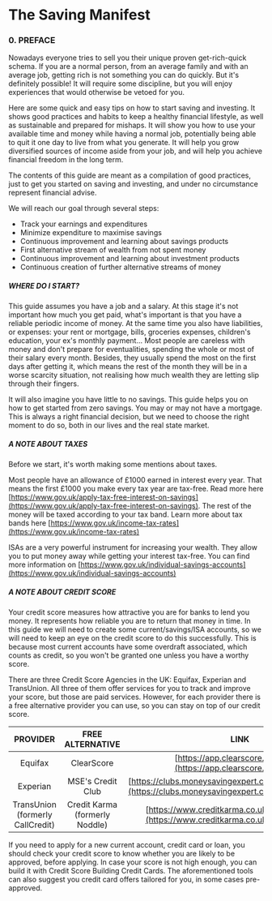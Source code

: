 # The Saving Manifest

### 0. PREFACE

Nowadays everyone tries to sell you their unique proven get-rich-quick schema. If you are a normal person, from an average family and with an average job, getting rich is not something you can do quickly. But it's definitely possible! It will require some discipline, but you will enjoy experiences that would otherwise be vetoed for you.

Here are some quick and easy tips on how to start saving and investing. It shows good practices and habits to keep a healthy financial lifestyle, as well as sustainable and prepared for mishaps. It will show you how to use your available time and money while having a normal job, potentially being able to quit it one day to live from what you generate. It will help you grow diversified sources of income aside from your job, and will help you achieve financial freedom in the long term.

The contents of this guide are meant as a compilation of good practices, just to get you started on saving and investing, and under no circumstance represent financial advise.

We will reach our goal through several steps:

- Track your earnings and expenditures
- Minimize expenditure to maximise savings
- Continuous improvement and learning about savings products
- First alternative stream of wealth from not spent money
- Continuous improvement and learning about investment products
- Continuous creation of further alternative streams of money

##### WHERE DO I START?

This guide assumes you have a job and a salary. At this stage it's not important how much you get paid, what's important is that you have a reliable periodic income of money. At the same time you also have liabilities, or expenses: your rent or mortgage, bills, groceries expenses, children's education, your ex's monthly payment... Most people are careless with money and don't prepare for eventualities, spending the whole or most of their salary every month. Besides, they usually spend the most on the first days after getting it, which means the rest of the month they will be in a worse scarcity situation, not realising how much wealth they are letting slip through their fingers.

It will also imagine you have little to no savings. This guide helps you on how to get started from zero savings. You may or may not have a mortgage. This is always a right financial decision, but we need to choose the right moment to do so, both in our lives and the real state market.

##### A NOTE ABOUT TAXES

Before we start, it's worth making some mentions about taxes.

Most people have an allowance of £1000 earned in interest every year. That means the first £1000 you make every tax year are tax-free. Read more here [https://www.gov.uk/apply-tax-free-interest-on-savings](https://www.gov.uk/apply-tax-free-interest-on-savings). The rest of the money will be taxed according to your tax band. Learn more about tax bands here [https://www.gov.uk/income-tax-rates](https://www.gov.uk/income-tax-rates)

ISAs are a very powerful instrument for increasing your wealth. They allow you to put money away while getting your interest tax-free. You can find more information on [https://www.gov.uk/individual-savings-accounts](https://www.gov.uk/individual-savings-accounts)

##### A NOTE ABOUT CREDIT SCORE

Your credit score measures how attractive you are for banks to lend you money. It represents how reliable you are to return that money in time. In this guide we will need to create some current/savings/ISA accounts, so we will need to keep an eye on the credit score to do this successfully. This is because most current accounts have some overdraft associated, which counts as credit, so you won't be granted one unless you have a worthy score.

There are three Credit Score Agencies in the UK: Equifax, Experian and TransUnion. All three of them offer services for you to track and improve your score, but those are paid services. However, for each provider there is a free alternative provider you can use, so you can stay on top of our credit score.

| PROVIDER | FREE ALTERNATIVE | LINK |
| :---: | :---: | :---: |
| Equifax | ClearScore | [https://app.clearscore.com/login](https://app.clearscore.com/login)
| Experian | MSE's Credit Club | [https://clubs.moneysavingexpert.com/creditclub/register](https://clubs.moneysavingexpert.com/creditclub/register) |
| TransUnion (formerly CallCredit)    | Credit Karma (formerly Noddle) | [https://www.creditkarma.co.uk/account/sign-in](https://www.creditkarma.co.uk/account/sign-in) |

If you need to apply for a new current account, credit card or loan, you should check your credit score to know whether you are likely to be approved, before applying. In case your score is not high enough, you can build it with Credit Score Building Credit Cards. The aforementioned tools can also suggest you credit card offers tailored for you, in some cases pre-approved.
